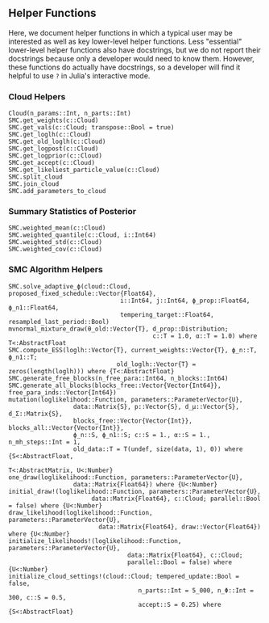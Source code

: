 ## Helper Functions
Here, we document helper functions in which a typical user may be interested
as well as key lower-level helper functions.
Less "essential" lower-level helper functions also have docstrings, but
we do not report their docstrings because only a developer would
need to know them. However, these functions
do actually have docstrings, so a developer will find it helpful
to use  `?` in Julia's interactive mode.

### Cloud Helpers
```@docs
Cloud(n_params::Int, n_parts::Int)
SMC.get_weights(c::Cloud)
SMC.get_vals(c::Cloud; transpose::Bool = true)
SMC.get_loglh(c::Cloud)
SMC.get_old_loglh(c::Cloud)
SMC.get_logpost(c::Cloud)
SMC.get_logprior(c::Cloud)
SMC.get_accept(c::Cloud)
SMC.get_likeliest_particle_value(c::Cloud)
SMC.split_cloud
SMC.join_cloud
SMC.add_parameters_to_cloud
```

### Summary Statistics of Posterior
```@docs
SMC.weighted_mean(c::Cloud)
SMC.weighted_quantile(c::Cloud, i::Int64)
SMC.weighted_std(c::Cloud)
SMC.weighted_cov(c::Cloud)
```

### SMC Algorithm Helpers

```@docs
SMC.solve_adaptive_ϕ(cloud::Cloud, proposed_fixed_schedule::Vector{Float64},
                               i::Int64, j::Int64, ϕ_prop::Float64, ϕ_n1::Float64,
                               tempering_target::Float64, resampled_last_period::Bool)
mvnormal_mixture_draw(θ_old::Vector{T}, d_prop::Distribution;
                                        c::T = 1.0, α::T = 1.0) where T<:AbstractFloat
SMC.compute_ESS(loglh::Vector{T}, current_weights::Vector{T}, ϕ_n::T, ϕ_n1::T;
                              old_loglh::Vector{T} = zeros(length(loglh))) where {T<:AbstractFloat}
SMC.generate_free_blocks(n_free_para::Int64, n_blocks::Int64)
SMC.generate_all_blocks(blocks_free::Vector{Vector{Int64}}, free_para_inds::Vector{Int64})
mutation(loglikelihood::Function, parameters::ParameterVector{U},
                  data::Matrix{S}, p::Vector{S}, d_μ::Vector{S}, d_Σ::Matrix{S},
                  blocks_free::Vector{Vector{Int}}, blocks_all::Vector{Vector{Int}},
                  ϕ_n::S, ϕ_n1::S; c::S = 1., α::S = 1., n_mh_steps::Int = 1,
                  old_data::T = T(undef, size(data, 1), 0)) where {S<:AbstractFloat,
                                                                   T<:AbstractMatrix, U<:Number}
one_draw(loglikelihood::Function, parameters::ParameterVector{U},
                  data::Matrix{Float64}) where {U<:Number}
initial_draw!(loglikelihood::Function, parameters::ParameterVector{U},
                       data::Matrix{Float64}, c::Cloud; parallel::Bool = false) where {U<:Number}
draw_likelihood(loglikelihood::Function, parameters::ParameterVector{U},
                         data::Matrix{Float64}, draw::Vector{Float64}) where {U<:Number}
initialize_likelihoods!(loglikelihood::Function, parameters::ParameterVector{U},
                                 data::Matrix{Float64}, c::Cloud;
                                 parallel::Bool = false) where {U<:Number}
initialize_cloud_settings!(cloud::Cloud; tempered_update::Bool = false,
                                    n_parts::Int = 5_000, n_Φ::Int = 300, c::S = 0.5,
                                    accept::S = 0.25) where {S<:AbstractFloat}
```
